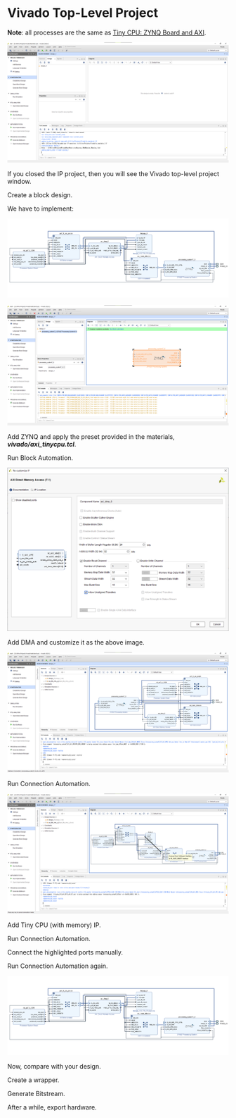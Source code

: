 # Vivado Top-Level Project

**Note**: all processes are the same as [Tiny CPU: ZYNQ Board and AXI](../Tiny%20CPU%20ZYNQ%20Board%20and%20AXI.md).

![Vivado%20Top-Level%20Project%20b7186931cfba4586ba96e5e56ad54302/Untitled.png](Vivado%20Top-Level%20Project%20b7186931cfba4586ba96e5e56ad54302/Untitled.png)

If you closed the IP project, then you will see the Vivado top-level project window.

Create a block design.

We have to implement:

![Vivado%20Top-Level%20Project%20b7186931cfba4586ba96e5e56ad54302/Untitled%201.png](Vivado%20Top-Level%20Project%20b7186931cfba4586ba96e5e56ad54302/Untitled%201.png)

![Vivado%20Top-Level%20Project%20b7186931cfba4586ba96e5e56ad54302/Untitled%202.png](Vivado%20Top-Level%20Project%20b7186931cfba4586ba96e5e56ad54302/Untitled%202.png)

Add ZYNQ and apply the preset provided in the materials, ***vivado/axi_tinycpu.tcl***.

Run Block Automation.

![Vivado%20Top-Level%20Project%20b7186931cfba4586ba96e5e56ad54302/Untitled%203.png](Vivado%20Top-Level%20Project%20b7186931cfba4586ba96e5e56ad54302/Untitled%203.png)

Add DMA and customize it as the above image.

![Vivado%20Top-Level%20Project%20b7186931cfba4586ba96e5e56ad54302/Untitled%204.png](Vivado%20Top-Level%20Project%20b7186931cfba4586ba96e5e56ad54302/Untitled%204.png)

Run Connection Automation.

![Vivado%20Top-Level%20Project%20b7186931cfba4586ba96e5e56ad54302/Untitled%205.png](Vivado%20Top-Level%20Project%20b7186931cfba4586ba96e5e56ad54302/Untitled%205.png)

Add Tiny CPU (with memory) IP.

Run Connection Automation.

Connect the highlighted ports manually.

Run Connection Automation again.

![Vivado%20Top-Level%20Project%20b7186931cfba4586ba96e5e56ad54302/Untitled%201.png](Vivado%20Top-Level%20Project%20b7186931cfba4586ba96e5e56ad54302/Untitled%201.png)

Now, compare with your design.

Create a wrapper.

Generate Bitstream.

After a while, export hardware.